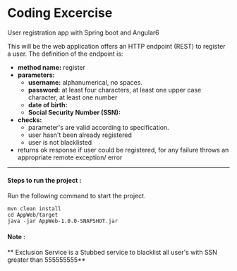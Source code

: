 # Coding Excercise

User registration app with Spring boot and Angular6


This will be the web application offers an HTTP endpoint (REST) to register a user. The definition of the endpoint is:

- **method name:** register
- **parameters:**
 	- **username:** alphanumerical, no spaces.
	- **password:** at least four characters, at least one upper case character, at least one number
	- **date of birth:**
	- **Social Security Number (SSN):**
- **checks:**	
	- parameter's are valid according to specification.
	- user hasn't been already registered
	- user is not blacklisted 
- returns ok response if user could be registered, for any failure throws an appropriate remote exception/ error

---

#### Steps to run the project :

Run the following command to start the project.

```
mvn clean install
cd AppWeb/target
java -jar AppWeb-1.0.0-SNAPSHOT.jar
```

#### Note :

** Exclusion Service is a Stubbed service to blacklist all user's with SSN greater than 555555555**




